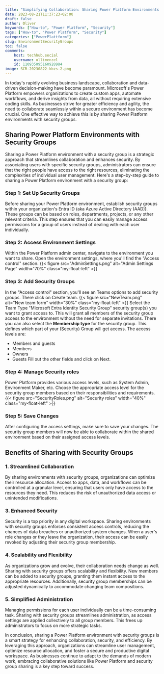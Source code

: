 ```yaml
---
title: "Simplifying Collaboration: Sharing Power Platform Environments with Security Groups"
date: 2023-08-21T11:37:23+02:00
draft: false
author: Oliver
keywords: ["How-to", "Power Platform", "Security"]
tags: ["How-to", "Power Platform", "Security"]
categories: ["PowerPlattform"]
slug: EnvironmentSecurityGroups
toc: false
comments:
    host: techhub.social
    username: ollimenzel
    id: 110935095160928984
image: SCR-20230822-kbzs-2.png
---
```

In today's rapidly evolving business landscape, collaboration and data-driven decision-making have become paramount. Microsoft's Power Platform empowers organizations to create custom apps, automate workflows, and derive insights from data, all without requiring extensive coding skills. As businesses strive for greater efficiency and agility, the need to collaborate seamlessly within a secure environment has become crucial. One effective way to achieve this is by sharing Power Platform environments with security groups.

## Sharing Power Platform Environments with Security Groups

Sharing a Power Platform environment with a security group is a strategic approach that streamlines collaboration and enhances security. By associating users with specific security groups, administrators can ensure that the right people have access to the right resources, eliminating the complexities of individual user management. Here's a step-by-step guide to sharing a Power Platform environment with a security group:

### Step 1: Set Up Security Groups

Before sharing your Power Platform environment, establish security groups within your organization's Entra ID (aka Azure Active Directory (AAD)). These groups can be based on roles, departments, projects, or any other relevant criteria. This step ensures that you can easily manage access permissions for a group of users instead of dealing with each user individually.

### Step 2: Access Environment Settings

Within the Power Platform admin center, navigate to the environment you want to share. Open the environment settings, where you'll find the "Access control" section.
{{< figure src="AdminSettings.png" alt="Admin Settings Page" width="70%" class="my-float-left" >}}

### Step 3: Add Security Groups

In the "Access control" section, you'll see an Teams options to add security groups. There click on Create team. 
{{< figure src="NewTeam.png" alt="New team form" width="30%" class="my-float-left" >}}
Select the Team Type "Microsoft Entra Identity Security Group" security group(s) you want to grant access to. This will grant all members of the security group access to the environment without the need for separate invitations.
There you can also select the **Membership type** for the security group. This defines which part of your (Security) Group will get access.
The access levels are:
- Members and guests
- Members
- Owners
- Guests
Fill out the other fields and click on Next.

### Step 4: Manage Security roles

Power Platform provides various access levels, such as System Admin, Environment Maker, etc. Choose the appropriate access level for the security group members based on their responsibilities and requirements.
{{< figure src="SecurityRoles.png" alt="Security roles" width="40%" class="my-float-left" >}}

### Step 5: Save Changes

After configuring the access settings, make sure to save your changes. The security group members will now be able to collaborate within the shared environment based on their assigned access levels.

## Benefits of Sharing with Security Groups

### 1. **Streamlined Collaboration**

By sharing environments with security groups, organizations can optimize their resource allocation. Access to apps, data, and workflows can be controlled at a granular level, ensuring that users only have access to the resources they need. This reduces the risk of unauthorized data access or unintended modifications.

### 3. **Enhanced Security**

Security is a top priority in any digital workspace. Sharing environments with security groups enforces consistent access controls, reducing the chances of data breaches or unauthorized system changes. When a user's role changes or they leave the organization, their access can be easily revoked by adjusting their security group membership.

### 4. **Scalability and Flexibility**

As organizations grow and evolve, their collaboration needs change as well. Sharing with security groups offers scalability and flexibility. New members can be added to security groups, granting them instant access to the appropriate resources. Additionally, security group memberships can be adjusted dynamically to accommodate changing team compositions.

### 5. **Simplified Administration**

Managing permissions for each user individually can be a time-consuming task. Sharing with security groups streamlines administration, as access settings are applied collectively to all group members. This frees up administrators to focus on more strategic tasks.

In conclusion, sharing a Power Platform environment with security groups is a smart strategy for enhancing collaboration, security, and efficiency. By leveraging this approach, organizations can streamline user management, optimize resource allocation, and foster a secure and productive digital workspace. As businesses continue to adapt to the demands of modern work, embracing collaborative solutions like Power Platform and security group sharing is a key step toward success.
